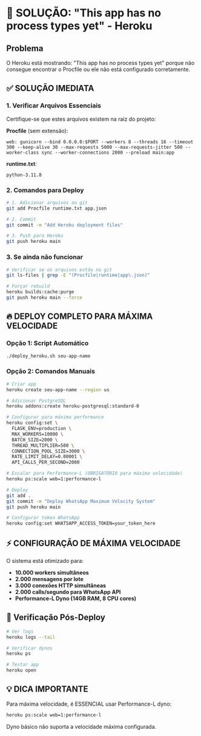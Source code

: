 # 🚀 SOLUÇÃO: "This app has no process types yet" - Heroku

## Problema
O Heroku está mostrando: "This app has no process types yet" porque não consegue encontrar o Procfile ou ele não está configurado corretamente.

## ✅ SOLUÇÃO IMEDIATA

### 1. Verificar Arquivos Essenciais
Certifique-se que estes arquivos existem na raiz do projeto:

**Procfile** (sem extensão):
```
web: gunicorn --bind 0.0.0.0:$PORT --workers 8 --threads 16 --timeout 300 --keep-alive 30 --max-requests 5000 --max-requests-jitter 500 --worker-class sync --worker-connections 2000 --preload main:app
```

**runtime.txt**:
```
python-3.11.8
```

### 2. Comandos para Deploy

```bash
# 1. Adicionar arquivos ao git
git add Procfile runtime.txt app.json

# 2. Commit
git commit -m "Add Heroku deployment files"

# 3. Push para Heroku
git push heroku main
```

### 3. Se ainda não funcionar

```bash
# Verificar se os arquivos estão no git
git ls-files | grep -E "(Procfile|runtime|app\.json)"

# Forçar rebuild
heroku builds:cache:purge
git push heroku main --force
```

## 🔥 DEPLOY COMPLETO PARA MÁXIMA VELOCIDADE

### Opção 1: Script Automático
```bash
./deploy_heroku.sh seu-app-name
```

### Opção 2: Comandos Manuais
```bash
# Criar app
heroku create seu-app-name --region us

# Adicionar PostgreSQL
heroku addons:create heroku-postgresql:standard-0

# Configurar para máxima performance
heroku config:set \
  FLASK_ENV=production \
  MAX_WORKERS=10000 \
  BATCH_SIZE=2000 \
  THREAD_MULTIPLIER=500 \
  CONNECTION_POOL_SIZE=3000 \
  RATE_LIMIT_DELAY=0.00001 \
  API_CALLS_PER_SECOND=2000

# Escalar para Performance-L (OBRIGATÓRIO para máxima velocidade)
heroku ps:scale web=1:performance-l

# Deploy
git add .
git commit -m "Deploy WhatsApp Maximum Velocity System"
git push heroku main

# Configurar token WhatsApp
heroku config:set WHATSAPP_ACCESS_TOKEN=your_token_here
```

## ⚡ CONFIGURAÇÃO DE MÁXIMA VELOCIDADE

O sistema está otimizado para:
- **10.000 workers simultâneos**
- **2.000 mensagens por lote**
- **3.000 conexões HTTP simultâneas**
- **2.000 calls/segundo para WhatsApp API**
- **Performance-L Dyno (14GB RAM, 8 CPU cores)**

## 🔧 Verificação Pós-Deploy

```bash
# Ver logs
heroku logs --tail

# Verificar dynos
heroku ps

# Testar app
heroku open
```

## 💡 DICA IMPORTANTE

Para máxima velocidade, é ESSENCIAL usar Performance-L dyno:
```bash
heroku ps:scale web=1:performance-l
```

Dyno básico não suporta a velocidade máxima configurada.